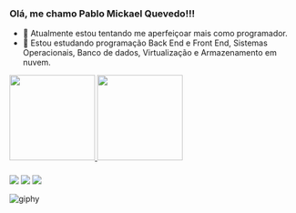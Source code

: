 ### Olá, me chamo Pablo Mickael Quevedo!!!

- 🔭 Atualmente estou tentando me aperfeiçoar mais como programador.
- 🌱 Estou estudando programação Back End e Front End, Sistemas Operacionais, Banco de dados, Virtualização e Armazenamento em nuvem.

<div>
  <a href="https://github.com/PabloMickaelQuevedo">
  <img height="150em" src="https://github-readme-stats.vercel.app/api?username=PabloMickaelQuevedo&show_icons=true&theme=dark&include_all_commits=true&count_private=true"/>
  <img height="150em" src="https://github-readme-stats.vercel.app/api/top-langs/?username=PabloMickaelQuevedo&layout=compact&langs_count=7&theme=dark"/>
  
###
  
 <div>
   <a href="https://www.linkedin.com/in/pablomickaelquevedo/" target="_blank"><img src="https://img.shields.io/badge/LinkedIn-0077B5?style=for-the-badge&logo=linkedin&logoColor=white" target="_blank"></a>
   <a href="mailto:pablomickaelquevedo@gmail.com"><img src="https://img.shields.io/badge/Gmail-D14836?style=for-the-badge&logo=gmail&logoColor=white" target="_blank"></a>
   <a href="mailto:drag-rox@hotmail.com"><img src="https://img.shields.io/badge/Outlook-0078D4?style=for-the-badge&logo=microsoft-outlook&logoColor=white" target="_blank"></a>
   
   ![giphy](https://user-images.githubusercontent.com/90433833/133912384-f1db2efa-4c4d-4926-9d9b-f8817f017f48.gif)
   
   
 
